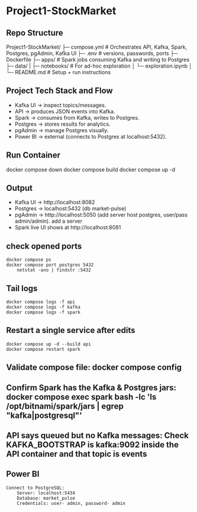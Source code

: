# Project1-StockMarket 

## Repo Structure

Project1-StockMarket/
├─ compose.yml                  # Orchestrates API, Kafka, Spark, Postgres, pgAdmin, Kafka UI
├─ .env                        # versions, passwords, ports
├─ Dockerfile
├─ apps/                      # Spark jobs consuming Kafka and writing to Postgres
├─ data/
|
├─ notebooks/                  # For ad-hoc exploration
│  └─ exploration.ipynb
│
└─ README.md                   # Setup + run instructions

## Project Tech Stack and Flow

- Kafka UI → inspect topics/messages.
- API → produces JSON events into Kafka.
- Spark → consumes from Kafka, writes to Postgres.
- Postgres → stores results for analytics.
- pgAdmin → manage Postgres visually.
- Power BI → external (connects to Postgres at localhost:5432).

## Run Container

docker compose down
docker compose build
docker compose up -d 


## Output

- Kafka UI → http://localhost:8082  
- Postgres → localhost:5432 (db market-pulse)
- pgAdmin → http://localhost:5050  (add server host postgres, user/pass admin/admin). add a server 
- Spark live UI shows at http://localhost:8081

## check opened ports
    docker compose ps
    docker compose port postgres 5432
        netstat -ano | findstr :5432

## Tail logs
    docker compose logs -f api
    docker compose logs -f kafka
    docker compose logs -f spark

## Restart a single service after edits
    docker compose up -d --build api
    docker compose restart spark

## Validate compose file: docker compose config

## Confirm Spark has the Kafka & Postgres jars: docker compose exec spark bash -lc 'ls /opt/bitnami/spark/jars | egrep "kafka|postgresql"'

## API says queued but no Kafka messages: Check KAFKA_BOOTSTRAP is kafka:9092 inside the API container and that topic is events


## Power BI
    Connect to PostgreSQL:
        Server: localhost:5434
        Database: market_pulse
        Credentials: user- admin, password- admin